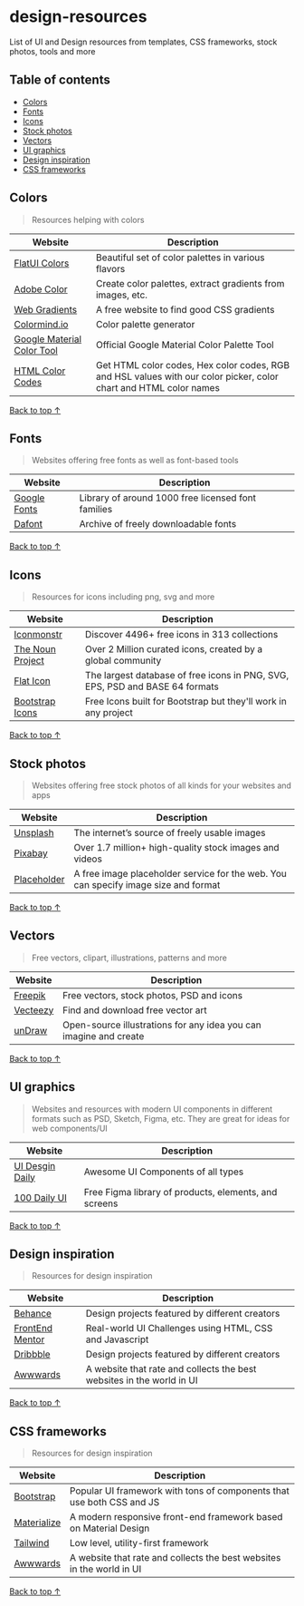 # design-resources
List of UI and Design resources from templates, CSS frameworks, stock photos, tools and more

## Table of contents
* [Colors](#Colors)
* [Fonts](#Fonts)
* [Icons](#Icons)
* [Stock photos](#Stock-photos)
* [Vectors](#Vectors)
* [UI graphics](#UI-graphics)
* [Design inspiration](#Design-inspiration)
* [CSS frameworks](#CSS-frameworks)

## Colors
> Resources helping with colors

Website | Description
------------ | -------------
[FlatUI Colors](https://flatuicolors.com/) | Beautiful set of color palettes in various flavors
[Adobe Color](https://color.adobe.com/create) | Create color palettes, extract gradients from images, etc.
[Web Gradients](https://webgradients.com/) | A free website to find good CSS gradients
[Colormind.io](http://colormind.io/) | Color palette generator
[Google Material Color Tool](https://material.io/resources/color/) | Official Google Material Color Palette Tool
[HTML Color Codes](https://htmlcolorcodes.com/) | Get HTML color codes, Hex color codes, RGB and HSL values with our color picker, color chart and HTML color names

[Back to top ↑](#Table-of-contents)

## Fonts
> Websites offering free fonts as well as font-based tools

Website | Description
------------ | -------------
[Google Fonts](https://fonts.google.com/) | Library of around 1000 free licensed font families
[Dafont](https://www.dafont.com/) | Archive of freely downloadable fonts

[Back to top ↑](#Table-of-contents)

## Icons
> Resources for icons including png, svg and more

Website | Description
------------ | -------------
[Iconmonstr](https://iconmonstr.com/) | Discover 4496+ free icons in 313 collections
[The Noun Project](https://thenounproject.com/) | Over 2 Million curated icons, created by a global community
[Flat Icon](https://www.flaticon.com/) | The largest database of free icons in PNG, SVG, EPS, PSD and BASE 64 formats
[Bootstrap Icons](https://icons.getbootstrap.com/) | Free Icons built for Bootstrap but they'll work in any project

[Back to top ↑](#Table-of-contents)

## Stock photos
> Websites offering free stock photos of all kinds for your websites and apps

Website | Description
------------ | -------------
[Unsplash](https://unsplash.com/) | The internet’s source of freely usable images
[Pixabay](https://pixabay.com/) | Over 1.7 million+ high-quality stock images and videos
[Placeholder](https://placeholder.com/) | A free image placeholder service for the web. You can specify image size and format

[Back to top ↑](#Table-of-contents)

## Vectors
> Free vectors, clipart, illustrations, patterns and more

Website | Description
------------ | -------------
[Freepik](https://www.freepik.com/) | Free vectors, stock photos, PSD and icons
[Vecteezy](https://www.vecteezy.com/) | Find and download free vector art
[unDraw](https://undraw.co/) | Open-source illustrations for any idea you can imagine and create

[Back to top ↑](#Table-of-contents)

## UI graphics
> Websites and resources with modern UI components in different formats such as PSD, Sketch, Figma, etc. 
> They are great for ideas for web components/UI

Website | Description
------------ | -------------
[UI Desgin Daily](https://uidesigndaily.com/) | Awesome UI Components of all types
[100 Daily UI](https://100dailyui.webflow.io/) | Free Figma library of products, elements, and screens

[Back to top ↑](#Table-of-contents)

## Design inspiration
> Resources for design inspiration

Website | Description
------------ | -------------
[Behance](https://unsplash.com/) | Design projects featured by different creators
[FrontEnd Mentor](https://www.frontendmentor.io/) | Real-world UI Challenges using HTML, CSS and Javascript
[Dribbble](https://dribbble.com/) | Design projects featured by different creators
[Awwwards](https://www.awwwards.com/) | A website that rate and collects the best websites in the world in UI

[Back to top ↑](#Table-of-contents)

## CSS frameworks
> Resources for design inspiration

Website | Description
------------ | -------------
[Bootstrap](https://getbootstrap.com/) | Popular UI framework with tons of components that use both CSS and JS
[Materialize](https://materializecss.com/) | A modern responsive front-end framework based on Material Design
[Tailwind](https://tailwindcss.com/) | Low level, utility-first framework
[Awwwards](https://www.awwwards.com/) | A website that rate and collects the best websites in the world in UI

[Back to top ↑](#Table-of-contents)
